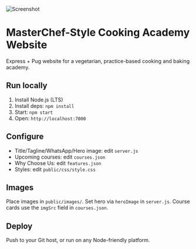 ![Screenshot](https://res.cloudinary.com/turnup/image/upload/v1526512881/homepage-cards.png)

# MasterChef-Style Cooking Academy Website

Express + Pug website for a vegetarian, practice-based cooking and baking academy.

## Run locally
1. Install Node.js (LTS)
2. Install deps: `npm install`
3. Start: `npm start`
4. Open: `http://localhost:7000`

## Configure
- Title/Tagline/WhatsApp/Hero image: edit `server.js`
- Upcoming courses: edit `courses.json`
- Why Choose Us: edit `features.json`
- Styles: edit `public/css/style.css`

## Images
Place images in `public/images/`. Set hero via `heroImage` in `server.js`. Course cards use the `imgSrc` field in `courses.json`.

## Deploy
Push to your Git host, or run on any Node-friendly platform.


